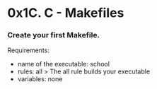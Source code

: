 # 0x1C. C - Makefiles

### Create your first Makefile.

Requirements:

  *  name of the executable: school
  *  rules: all
    >    The all rule builds your executable
  *   variables: none

